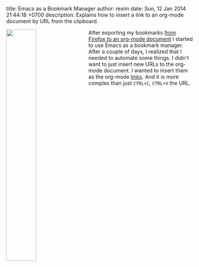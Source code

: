 title: Emacs as a Bookmark Manager
author: rexim
date: Sun, 12 Jan 2014 21:44:18 +0700
description: Explains how to insert a link to an org-mode document by URL from the clipboard.

<!-- OMG, markdown sucks! -->
<img src="images/emacs-deal-with-it.png" style="float: left; width: 40%; margin-right: 20px;" />

After exporting my bookmarks
[from Firefox to an org-mode document](/firefox-bookmarks-to-org-mode.html)
I started to use Emacs as a bookmark manager. After a couple of days,
I realized that I needed to automate some things. I didn't want to
just insert new URLs to the org-mode document. I wanted to insert them
as the org-mode
[links](http://orgmode.org/manual/Link-format.html). And it is more
complex than just `CTRL+C`, `CTRL+V` the URL.
